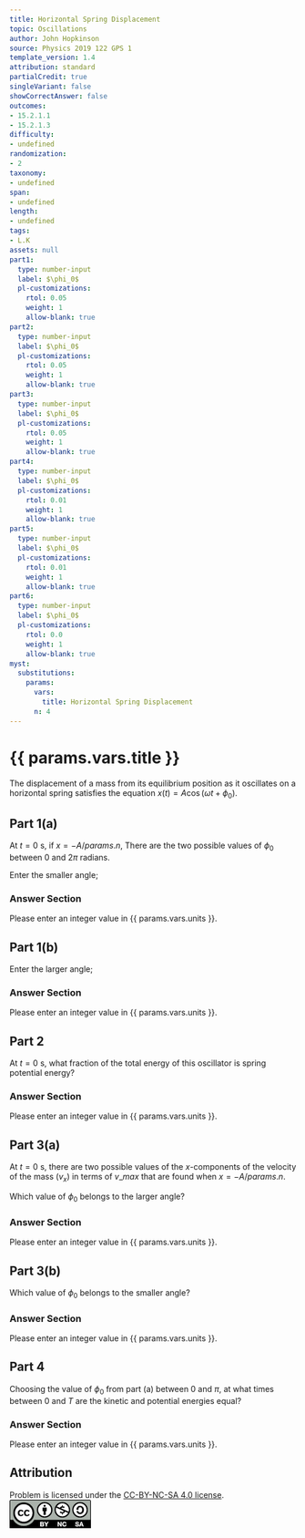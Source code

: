 ```yaml
---
title: Horizontal Spring Displacement
topic: Oscillations
author: John Hopkinson
source: Physics 2019 122 GPS 1
template_version: 1.4
attribution: standard
partialCredit: true
singleVariant: false
showCorrectAnswer: false
outcomes:
- 15.2.1.1
- 15.2.1.3
difficulty:
- undefined
randomization:
- 2
taxonomy:
- undefined
span:
- undefined
length:
- undefined
tags:
- L.K
assets: null
part1:
  type: number-input
  label: $\phi_0$
  pl-customizations:
    rtol: 0.05
    weight: 1
    allow-blank: true
part2:
  type: number-input
  label: $\phi_0$
  pl-customizations:
    rtol: 0.05
    weight: 1
    allow-blank: true
part3:
  type: number-input
  label: $\phi_0$
  pl-customizations:
    rtol: 0.05
    weight: 1
    allow-blank: true
part4:
  type: number-input
  label: $\phi_0$
  pl-customizations:
    rtol: 0.01
    weight: 1
    allow-blank: true
part5:
  type: number-input
  label: $\phi_0$
  pl-customizations:
    rtol: 0.01
    weight: 1
    allow-blank: true
part6:
  type: number-input
  label: $\phi_0$
  pl-customizations:
    rtol: 0.0
    weight: 1
    allow-blank: true
myst:
  substitutions:
    params:
      vars:
        title: Horizontal Spring Displacement
      n: 4
---
```

# {{ params.vars.title }}
The displacement of a mass from its equilibrium position as it oscillates  on a horizontal spring satisfies the equation $x(t) = A\cos(\omega t + \phi_0)$.

## Part 1(a)

At $t = 0$ s, if $x = -A/{{ params.n}}$, There are the two possible values of $\phi_0$ between 0 and 2$\pi$ radians.

Enter the smaller angle;

### Answer Section

Please enter an integer value in {{ params.vars.units }}.

## Part 1(b)

Enter the larger angle;

### Answer Section

Please enter an integer value in {{ params.vars.units }}.

## Part 2

At $t = 0$ s, what fraction of the total energy of this oscillator is spring potential energy?

### Answer Section

Please enter an integer value in {{ params.vars.units }}.

## Part 3(a)

At $t = 0$ s, there are two possible values of the $x$-components of the velocity of the mass ($v_x$) in terms of $v\_{max}$ that are found when $x = -A/{{ params.n}}$.

Which value of $\phi_0$ belongs to the larger angle?

### Answer Section

Please enter an integer value in {{ params.vars.units }}.

## Part 3(b)

Which value of $\phi_0$ belongs to the smaller angle?

### Answer Section

Please enter an integer value in {{ params.vars.units }}.

## Part 4

Choosing the value of $\phi_0$ from part (a) between 0 and $\pi$, at what times between 0 and $T$ are the kinetic and potential energies equal?

### Answer Section

Please enter an integer value in {{ params.vars.units }}.

## Attribution

Problem is licensed under the [CC-BY-NC-SA 4.0 license](https://creativecommons.org/licenses/by-nc-sa/4.0/).<br> ![The Creative Commons 4.0 license requiring attribution-BY, non-commercial-NC, and share-alike-SA license.](https://raw.githubusercontent.com/firasm/bits/master/by-nc-sa.png)